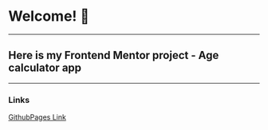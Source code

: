# Welcome! 👋

---

## Here is my Frontend Mentor project - Age calculator app

---

### Links

[GithubPages Link](https://fytrw.github.io/age-calculator-app/)
